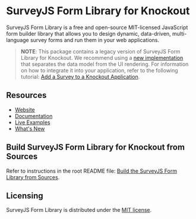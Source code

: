 # SurveyJS Form Library for Knockout

SurveyJS Form Library is a free and open-source MIT-licensed JavaScript form builder library that allows you to design dynamic, data-driven, multi-language survey forms and run them in your web applications.

> **NOTE**: This package contains a legacy version of SurveyJS Form Library for Knockout. We recommend using a [new implementation](https://www.npmjs.com/package/survey-react-ui) that separates the data model from the UI rendering. For information on how to integrate it into your application, refer to the following tutorial: [Add a Survey to a Knockout Application](https://surveyjs.io/form-library/documentation/get-started-knockout).

## Resources

- [Website](https://surveyjs.io/)
- [Documentation](https://surveyjs.io/Documentation/Library)
- [Live Examples](https://surveyjs.io/form-library/examples/nps-question/knockoutjs)
- [What's New](https://surveyjs.io/WhatsNew)

## Build SurveyJS Form Library for Knockout from Sources

Refer to instructions in the root README file: [Build the SurveyJS Form Library from Sources](https://github.com/surveyjs/survey-library#build-the-surveyjs-form-library-from-sources).

## Licensing

SurveyJS Form Library is distributed under the [MIT license](https://github.com/surveyjs/survey-library/blob/master/LICENSE).